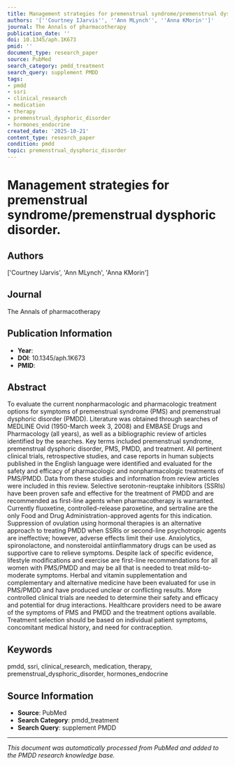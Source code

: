 ```yaml
---
title: Management strategies for premenstrual syndrome/premenstrual dysphoric disorder.
authors: '[''Courtney IJarvis'', ''Ann MLynch'', ''Anna KMorin'']'
journal: The Annals of pharmacotherapy
publication_date: ''
doi: 10.1345/aph.1K673
pmid: ''
document_type: research_paper
source: PubMed
search_category: pmdd_treatment
search_query: supplement PMDD
tags:
- pmdd
- ssri
- clinical_research
- medication
- therapy
- premenstrual_dysphoric_disorder
- hormones_endocrine
created_date: '2025-10-21'
content_type: research_paper
condition: pmdd
topic: premenstrual_dysphoric_disorder
---
```


# Management strategies for premenstrual syndrome/premenstrual dysphoric disorder.

## Authors
['Courtney IJarvis', 'Ann MLynch', 'Anna KMorin']

## Journal
The Annals of pharmacotherapy

## Publication Information
- **Year**: 
- **DOI**: 10.1345/aph.1K673
- **PMID**: 

## Abstract
To evaluate the current nonpharmacologic and pharmacologic treatment options for symptoms of premenstrual syndrome (PMS) and premenstrual dysphoric disorder (PMDD). Literature was obtained through searches of MEDLINE Ovid (1950-March week 3, 2008) and EMBASE Drugs and Pharmacology (all years), as well as a bibliographic review of articles identified by the searches. Key terms included premenstrual syndrome, premenstrual dysphoric disorder, PMS, PMDD, and treatment. All pertinent clinical trials, retrospective studies, and case reports in human subjects published in the English language were identified and evaluated for the safety and efficacy of pharmacologic and nonpharmacologic treatments of PMS/PMDD. Data from these studies and information from review articles were included in this review. Selective serotonin-reuptake inhibitors (SSRIs) have been proven safe and effective for the treatment of PMDD and are recommended as first-line agents when pharmacotherapy is warranted. Currently fluoxetine, controlled-release paroxetine, and sertraline are the only Food and Drug Administration-approved agents for this indication. Suppression of ovulation using hormonal therapies is an alternative approach to treating PMDD when SSRIs or second-line psychotropic agents are ineffective; however, adverse effects limit their use. Anxiolytics, spironolactone, and nonsteroidal antiinflammatory drugs can be used as supportive care to relieve symptoms. Despite lack of specific evidence, lifestyle modifications and exercise are first-line recommendations for all women with PMS/PMDD and may be all that is needed to treat mild-to-moderate symptoms. Herbal and vitamin supplementation and complementary and alternative medicine have been evaluated for use in PMS/PMDD and have produced unclear or conflicting results. More controlled clinical trials are needed to determine their safety and efficacy and potential for drug interactions. Healthcare providers need to be aware of the symptoms of PMS and PMDD and the treatment options available. Treatment selection should be based on individual patient symptoms, concomitant medical history, and need for contraception.

## Keywords
pmdd, ssri, clinical_research, medication, therapy, premenstrual_dysphoric_disorder, hormones_endocrine

## Source Information
- **Source**: PubMed
- **Search Category**: pmdd_treatment
- **Search Query**: supplement PMDD

---
*This document was automatically processed from PubMed and added to the PMDD research knowledge base.*
